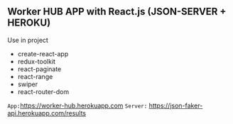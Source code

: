 ## Worker HUB APP with React.js (JSON-SERVER + HEROKU)

Use in project

* create-react-app
* redux-toolkit
* react-paginate
* react-range
* swiper
* react-router-dom

`App:`https://worker-hub.herokuapp.com
`Server:` https://json-faker-api.herokuapp.com/results
